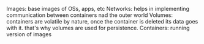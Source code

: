 Images:
base images of OSs, apps, etc
Networks:
helps in implementing communication between containers nad the outer world
Volumes: 
containers are volatile by nature, once the container is deleted its data goes with it.
that's why volumes are used for persistence.
Containers:
running version of images

